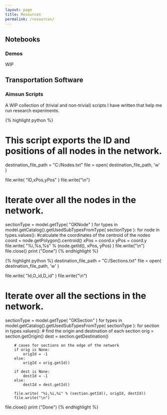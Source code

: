 ```yaml
---
layout: page
title: Resources
permalink: /resources/
---
```

## Notebooks

### Demos

WIP

## Transportation Software

### Aimsun Scripts

A WIP collection of (trivial and non-trivial) scripts I have written that help me run research experiments.

{% highlight python %}
# This script exports the ID and positions of all nodes in the network.

destination_file_path = "C:/Nodes.txt"
file = open( destination_file_path, 'w' )

file.write( "ID,xPos,yPos" )
file.write("\n")

# Iterate over all the nodes in the network.
sectionType = model.getType( "GKNode" )
for types in model.getCatalog().getUsedSubTypesFromType( sectionType ):
	for node in types.values():
		#calculate the coordinates of the centroid of the nodes
		coord = node.getPolygon().centroid()
		xPos = coord.x
		yPos = coord.y
		file.write( "%i,%s,%s" % (node.getId(), xPos, yPos) )
		file.write("\n")
file.close()
print ("Done")
{% endhighlight %}

{% highlight python %}
destination_file_path = "C:/Sections.txt"
file = open( destination_file_path, 'w' )

file.write( "Id,O_id,D_id" )
file.write("\n")

# Iterate over all the sections in the network.
sectionType = model.getType( "GKSection" )
for types in model.getCatalog().getUsedSubTypesFromType( sectionType ):
	for section in types.values():
		# find the origin and destination of each section
		orig = section.getOrigin()
		dest = section.getDestination()

		# cases for sections on the edge of the network
		if orig is None:
			origId = -1
		else:
			origId = orig.getId()

		if dest is None:
			destId = -1
		else:
			destId = dest.getId()

		file.write( "%i,%i,%i" % (section.getId(), origId, destId))
		file.write("\n")
file.close()
print ("Done")
{% endhighlight %}

